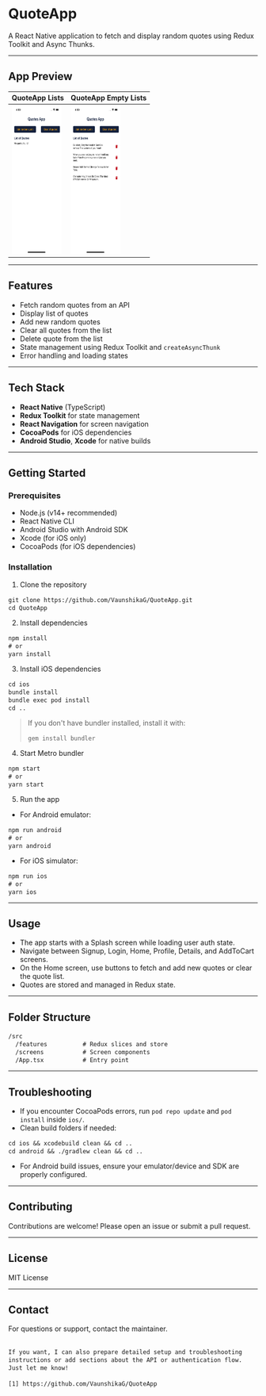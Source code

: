 # QuoteApp

A React Native application to fetch and display random quotes using Redux Toolkit and Async Thunks.

---

## App Preview

| QuoteApp Lists                                | QuoteApp Empty Lists                                  |
|-----------------------------------------------|-------------------------------------------------------|
| <img src="./img1.png" width="100" height="300" /> | <img src="./img2.png" width="100" height="300" />      |


---

## Features

- Fetch random quotes from an API
- Display list of quotes
- Add new random quotes
- Clear all quotes from the list
- Delete quote from the list
- State management using Redux Toolkit and `createAsyncThunk`
- Error handling and loading states

---

## Tech Stack

- **React Native** (TypeScript)
- **Redux Toolkit** for state management
- **React Navigation** for screen navigation
- **CocoaPods** for iOS dependencies
- **Android Studio**, **Xcode** for native builds

---

## Getting Started

### Prerequisites

- Node.js (v14+ recommended)
- React Native CLI
- Android Studio with Android SDK
- Xcode (for iOS only)
- CocoaPods (for iOS dependencies)

### Installation

1. Clone the repository

```
git clone https://github.com/VaunshikaG/QuoteApp.git
cd QuoteApp
```

2. Install dependencies

```
npm install
# or
yarn install
```

3. Install iOS dependencies

```
cd ios
bundle install
bundle exec pod install
cd ..
```

> If you don't have bundler installed, install it with:
> ```
> gem install bundler
> ```

4. Start Metro bundler

```
npm start
# or
yarn start
```

5. Run the app

- For Android emulator:

```
npm run android
# or
yarn android
```

- For iOS simulator:

```
npm run ios
# or
yarn ios
```

---

## Usage

- The app starts with a Splash screen while loading user auth state.
- Navigate between Signup, Login, Home, Profile, Details, and AddToCart screens.
- On the Home screen, use buttons to fetch and add new quotes or clear the quote list.
- Quotes are stored and managed in Redux state.

---

## Folder Structure

```
/src
  /features          # Redux slices and store
  /screens           # Screen components
  /App.tsx           # Entry point
```

---

## Troubleshooting

- If you encounter CocoaPods errors, run `pod repo update` and `pod install` inside `ios/`.
- Clean build folders if needed:

```
cd ios && xcodebuild clean && cd ..
cd android && ./gradlew clean && cd ..
```

- For Android build issues, ensure your emulator/device and SDK are properly configured.

---

## Contributing

Contributions are welcome! Please open an issue or submit a pull request.

---

## License

MIT License

---

## Contact

For questions or support, contact the maintainer.

```

If you want, I can also prepare detailed setup and troubleshooting instructions or add sections about the API or authentication flow. Just let me know!

[1] https://github.com/VaunshikaG/QuoteApp
